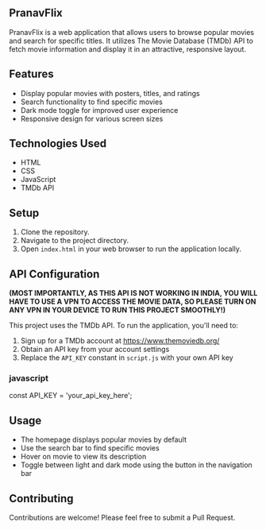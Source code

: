 ## PranavFlix

PranavFlix is a web application that allows users to browse popular movies and search for specific titles. It utilizes The Movie Database (TMDb) API to fetch movie information and display it in an attractive, responsive layout.

## Features

- Display popular movies with posters, titles, and ratings
- Search functionality to find specific movies
- Dark mode toggle for improved user experience
- Responsive design for various screen sizes

## Technologies Used

- HTML
- CSS
- JavaScript
- TMDb API

## Setup

1. Clone the repository.
2. Navigate to the project directory.
3. Open `index.html` in your web browser to run the application locally.

## API Configuration

**(MOST IMPORTANTLY, AS THIS API IS NOT WORKING IN INDIA, YOU WILL HAVE TO USE A VPN TO ACCESS THE MOVIE DATA, SO PLEASE TURN ON ANY VPN IN YOUR DEVICE TO RUN THIS PROJECT SMOOTHLY!)**

This project uses the TMDb API. To run the application, you'll need to:

1. Sign up for a TMDb account at https://www.themoviedb.org/
2. Obtain an API key from your account settings
3. Replace the `API_KEY` constant in `script.js` with your own API key

### javascript
const API_KEY = 'your_api_key_here';

## Usage

* The homepage displays popular movies by default
* Use the search bar to find specific movies
* Hover on movie to view its description
* Toggle between light and dark mode using the button in the navigation bar

## Contributing
Contributions are welcome! Please feel free to submit a Pull Request.
